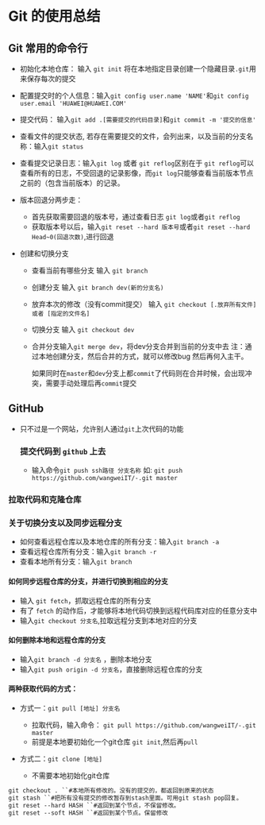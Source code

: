 # Git 的使用总结

## Git 常用的命令行
+ 初始化本地仓库： 输入 `git init` 将在本地指定目录创建一个隐藏目录`.git`用来保存每次的提交

+ 配置提交时的个人信息：输入`git config user.name 'NAME'`和`git config user.email 'HUAWEI@HUAWEI.COM'`

+ 提交代码： 输入`git add .[需要提交的代码目录]`和`git commit -m '提交的信息'`

+ 查看文件的提交状态, 若存在需要提交的文件，会列出来，以及当前的分支名称：输入`git status`

+ 查看提交记录日志：输入`git log` 或者 `git reflog`区别在于 `git reflog`可以查看所有的日志，不受回退的记录影像，而`git log`只能够查看当前版本节点之前的（包含当前版本）的记录。

+ 版本回退分两步走：
  - 首先获取需要回退的版本号，通过查看日志 `git log`或者`git reflog`
  - 获取版本号以后，输入`git reset --hard 版本号`或者`git reset --hard Head~0(回退次数)`,进行回退 

+ 创建和切换分支
  - 查看当前有哪些分支 输入 `git branch`

  - 创建分支 输入 `git branch dev(新的分支名)`

  - 放弃本次的修改（没有commit提交） 输入 `git checkout [.放弃所有文件] 或者 [指定的文件名]`

  - 切换分支 输入 `git checkout dev` 

  - 合并分支输入`git merge dev`，将dev分支合并到当前的分支中去  注：通过本地创建分支，然后合并的方式，就可以修改bug 然后再何入主干。

    如果同时在`master`和`dev`分支上都`commit`了代码则在合并时候，会出现冲突，需要手动处理后再`commit`提交
    
## GitHub
+ 只不过是一个网站，允许别人通过`git`上次代码的功能

  ### 提交代码到 `github` 上去
  + 输入命令`git push ssh路径 分支名称`
    如: `git push https://github.com/wangweiIT/-.git master`
    
### 拉取代码和克隆仓库

### 关于切换分支以及同步远程分支
  + 如何查看远程仓库以及本地仓库的所有分支：输入`git branch -a`
  + 查看远程仓库所有分支：输入`git branch -r`
  + 查看本地所有分支：输入`git branch`
#### 如何同步远程仓库的分支，并进行切换到相应的分支
  + 输入 `git fetch`，抓取远程仓库的所有分支
  + 有了 `fetch` 的动作后，才能够将本地代码切换到远程代码库对应的任意分支中
  + 输入`git checkout 分支名`,拉取远程分支到本地对应的分支
#### 如何删除本地和远程仓库的分支
  + 输入`git branch -d 分支名` ，删除本地分支
  + 输入`git push origin -d 分支名`，直接删除远程仓库的分支
#### 两种获取代码的方式：
  + 方式一：`git pull [地址] 分支名`
    - 拉取代码，输入命令： `git pull https://github.com/wangweiIT/-.git master `
    - 前提是本地要初始化一个git仓库 `git init`,然后再`pull`

  + 方式二：`git clone [地址]`
    - 不需要本地初始化git仓库





















  ```md
  git checkout . ``#本地所有修改的。没有的提交的，都返回到原来的状态
  git stash ``#把所有没有提交的修改暂存到stash里面。可用git stash pop回复。
  git reset --hard HASH ``#返回到某个节点，不保留修改。
  git reset --soft HASH ``#返回到某个节点。保留修改
  ```
